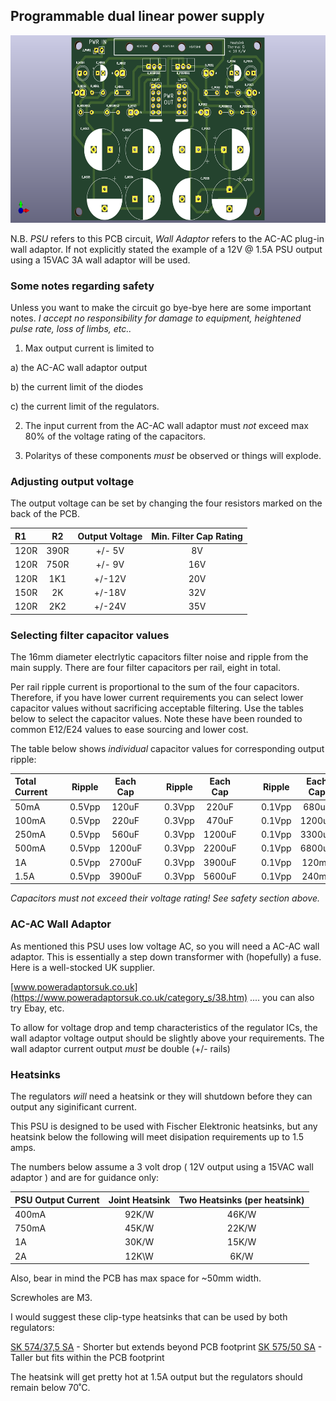 
## Programmable dual linear power supply

<img src="AdjustablePSU/doc/AdjustablePSU3D.png" height="300" width="600" >

N.B. *PSU* refers to this PCB circuit, *Wall Adaptor* refers to the AC-AC plug-in wall adaptor.
If not explicitly stated the example of a 12V @ 1.5A PSU output using a 15VAC 3A wall adaptor will be used.

### Some notes regarding safety

Unless you want to make the circuit go bye-bye here are some important notes. *I accept no responsibility for damage to equipment, heightened pulse rate, loss of limbs, etc..*

1) Max output current is limited to 

  a) the AC-AC wall adaptor output 

  b) the current limit of the diodes 
  
  c) the current limit of the regulators.

2) The input current from the AC-AC wall adaptor must *not* exceed max 80% of the voltage rating of the capacitors. 

3) Polaritys of these components *must* be observed or things will explode.

### Adjusting output voltage

The output voltage can be set by changing the four resistors marked on the back of the PCB.

R1     | R2     | Output Voltage  | Min. Filter Cap Rating
|:-----------    |:------------:|:---------------:|:----------:|
120R   |390R    | +/- 5V  | 8V
120R   |750R    | +/- 9V  | 16V
120R   |1K1     | +/-12V  | 20V
150R   |2K      | +/-18V  | 32V
120R   |2K2     | +/-24V  | 35V

### Selecting filter capacitor values

The 16mm diameter electrlytic capacitors filter noise and ripple from the main supply. There are four filter capacitors per rail, eight in total.

Per rail ripple current is proportional to the sum of the four capacitors. Therefore, if you have lower current requirements you can select lower capacitor values without sacrificing acceptable filtering. Use the tables below to select the capacitor values. Note these have been rounded to common E12/E24 values to ease sourcing and lower cost.

The table below shows *individual* capacitor values for corresponding output ripple:

Total Current|&nbsp;&nbsp;|Ripple|Each Cap|&nbsp;&nbsp;|Ripple|Each Cap|&nbsp;&nbsp;&nbsp;|Ripple|Each Cap|
|:------------|------|:----:|:------:|--:|:----:|:--------------:|:--:|:----:|:--------------:|
50mA         |       |0.5Vpp|120uF|   |0.3Vpp|220uF|   |0.1Vpp|680uF|
100mA        |       |0.5Vpp|220uF|   |0.3Vpp|470uF|   |0.1Vpp|1200uF|
250mA        |       |0.5Vpp|560uF|   |0.3Vpp|1200uF|   |0.1Vpp|3300uF|
500mA        |       |0.5Vpp|1200uF|   |0.3Vpp|2200uF|   |0.1Vpp|6800uF|
1A           |       |0.5Vpp|2700uF|   |0.3Vpp|3900uF|   |0.1Vpp|120mF|
1.5A         |       |0.5Vpp|3900uF|   |0.3Vpp|5600uF|   |0.1Vpp|240mF|

*Capacitors must not exceed their voltage rating! See safety section above.*

### AC-AC Wall Adaptor

As mentioned this PSU uses low voltage AC, so you will need a AC-AC wall adaptor. This is essentially a step down transformer with (hopefully) a fuse. Here is a well-stocked UK supplier.

[www.poweradaptorsuk.co.uk](https://www.poweradaptorsuk.co.uk/category_s/38.htm) .... you can also try Ebay, etc.

To allow for voltage drop and temp characteristics of the regulator ICs, the wall adaptor voltage output should be slightly above your requirements. The wall adaptor current output *must* be double (+/- rails)

### Heatsinks

The regulators *will* need a heatsink or they will shutdown before they can output any siginificant current.

This PSU is designed to be used with Fischer Elektronic heatsinks, but any heatsink below the following will meet disipation requirements up to 1.5 amps.

The numbers below assume a 3 volt drop ( 12V output using a 15VAC wall adaptor ) and are for guidance only:

PSU Output Current |  Joint Heatsink  | Two Heatsinks (per heatsink)
|:-----------------|:----------------:|:---------------------------:|
|400mA             |92K/W             |46K/W
|750mA             |45K/W             |22K/W
|1A                |30K/W             |15K/W
|2A                |12K\W             |6K/W


Also, bear in mind the PCB has max space for ~50mm width. 

Screwholes are M3. 

I would suggest these clip-type heatsinks that can be used by both regulators:

[SK 574/37,5 SA](https://uk.rs-online.com/web/p/heatsinks/7226906/) - Shorter but extends beyond PCB footprint
[SK 575/50 SA](https://uk.rs-online.com/web/p/heatsinks/7226864/)   - Taller but fits within the PCB footprint

The heatsink will get pretty hot at 1.5A output but the regulators should remain below 70˚C.
